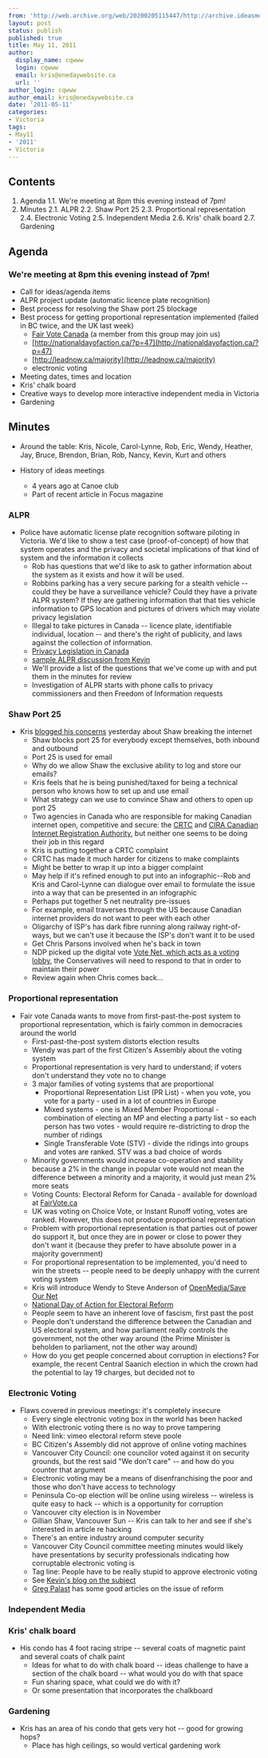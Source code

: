 ```yaml
---
from: 'http://web.archive.org/web/20200205115447/http://archive.ideasmeetings.org/wiki/May11,2011'
layout: post
status: publish
published: true
title: May 11, 2011
author:
  display_name: cqwww
  login: cqwww
  email: kris@onedaywebsite.ca
  url: ''
author_login: cqwww
author_email: kris@onedaywebsite.ca
date: '2011-05-11'
categories:
- Victoria
tags:
- May11
- '2011'
- Victoria
---
```


## Contents

1. Agenda
    1.1. We're meeting at 8pm this evening instead of 7pm!
2. Minutes
    2.1. ALPR
    2.2. Shaw Port 25
    2.3. Proportional representation
    2.4. Electronic Voting
    2.5. Independent Media
    2.6. Kris' chalk board
    2.7. Gardening

## Agenda

### We're meeting at 8pm this evening instead of 7pm!

* Call for ideas/agenda items
* ALPR project update (automatic licence plate recognition)
* Best process for resolving the Shaw port 25 blockage
* Best process for getting proportional representation implemented (failed in BC twice, and the UK last week) 
    * [Fair Vote Canada](http://www.fairvote.ca/) (a member from this group may join us)
    * [http://nationaldayofaction.ca/?p=47](http://nationaldayofaction.ca/?p=47)
    * [http://leadnow.ca/majority](http://leadnow.ca/majority)
    * electronic voting
* Meeting dates, times and location
* Kris' chalk board
* Creative ways to develop more interactive independent media in Victoria
* Gardening

## Minutes

* Around the table: Kris, Nicole, Carol-Lynne, Rob, Eric, Wendy, Heather, Jay, Bruce, Brendon, Brian, Rob, Nancy, Kevin, Kurt and others

* History of ideas meetings 
    * 4 years ago at Canoe club
    * Part of recent article in Focus magazine

### ALPR

* Police have automatic license plate recognition software piloting in Victoria. We'd like to show a test case (proof-of-concept) of how that system operates and the privacy and societal implications of that kind of system and the information it collects
    * Rob has questions that we'd like to ask to gather information about the system as it exists and how it will be used.
    * Robbins parking has a very secure parking for a stealth vehicle -- could they be have a surveillance vehicle? Could they have a private ALPR system? If they are gathering information that that ties vehicle information to GPS location and pictures of drivers which may violate privacy legislation
    * Illegal to take pictures in Canada -- licence plate, identifiable individual, location -- and there's the right of publicity, and laws against the collection of information.
    * [Privacy Legislation in Canada](http://www.priv.gc.ca/fs-fi/02_05_d_15_e.cfm)
    * [sample ALPR discussion from Kevin](http://www.unrest.ca/Politics/alpr-canadas-big-brother-the-federal-database-thats-keeping-tabs-on-vancouver)
    * We'll provide a list of the questions that we've come up with and put them in the minutes for review
    * Investigation of ALPR starts with phone calls to privacy commissioners and then Freedom of Information requests

### Shaw Port 25

* Kris [blogged his concerns](http://www.krisconstable.com/shaw-ca-breaking-the-internet/) yesterday about Shaw breaking the internet
    * Shaw blocks port 25 for everybody except themselves, both inbound and outbound
    * Port 25 is used for email
    * Why do we allow Shaw the exclusive ability to log and store our emails?
    * Kris feels that he is being punished/taxed for being a technical person who knows how to set up and use email
    * What strategy can we use to convince Shaw and others to open up port 25
    * Two agencies in Canada who are responsible for making Canadian internet open, competitive and secure: the [CRTC](http://www.crtc.gc.ca/eng/home-accueil.htm) and [CIRA Canadian Internet Registration Authority](http://cira.ca/), but neither one seems to be doing their job in this regard
    * Kris is putting together a CRTC complaint
    * CRTC has made it much harder for citizens to make complaints
    * Might be better to wrap it up into a bigger complaint
    * May help if it's refined enough to put into an infographic--Rob and Kris and Carol-Lynne can dialogue over email to formulate the issue into a way that can be presented in an infographic
    * Perhaps put together 5 net neutrality pre-issues
    * For example, email traverses through the US because Canadian internet providers do not want to peer with each other
    * Oligarchy of ISP's has dark fibre running along railway right-of-ways, but we can't use it because the ISP's don't want it to be used
    * Get Chris Parsons involved when he's back in town
    * NDP picked up the digital vote [Vote Net, which acts as a voting lobby](http://votenet.ca/), the Conservatives will need to respond to that in order to maintain their power
    * Review again when Chris comes back...

### Proportional representation

* Fair vote Canada wants to move from first-past-the-post system to proportional representation, which is fairly common in democracies around the world
    * First-past-the-post system distorts election results
    * Wendy was part of the first Citizen's Assembly about the voting system
    * Proportional representation is very hard to understand; if voters don't understand they vote no to change
    * 3 major families of voting systems that are proportional 
        * Proportional Representation List (PR List) - when you vote, you vote for a party - used in a lot of countries in Europe
        * Mixed systems - one is Mixed Member Proportional - combination of electing an MP and electing a party list - so each person has two votes - would require re-districting to drop the number of ridings
        * Single Transferable Vote (STV) - divide the ridings into groups and votes are ranked. STV was a bad choice of words
    * Minority governments would increase co-operation and stability because a 2% in the change in popular vote would not mean the difference between a minority and a majority, it would just mean 2% more seats
    * Voting Counts: Electoral Reform for Canada - available for download at [FairVote.ca](http://www.fairvote.ca/)
    * UK was voting on Choice Vote, or Instant Runoff voting, votes are ranked. However, this does not produce proportional representation
    * Problem with proportional representation is that parties out of power do support it, but once they are in power or close to power they don't want it (because they prefer to have absolute power in a majority government)
    * For proportional representation to be implemented, you'd need to win the streets -- people need to be deeply unhappy with the current voting system
    * Kris will introduce Wendy to Steve Anderson of [OpenMedia/Save Our Net](http://openmedia.ca/)
    * [National Day of Action for Electoral Reform](http://nationaldayofaction.ca/)
    * People seem to have an inherent love of fascism, first past the post
    * People don't understand the difference between the Canadian and US electoral system, and how parliament really controls the government, not the other way around (the Prime Minister is beholden to parliament, not the other way around)
    * How do you get people concerned about corruption in elections? For example, the recent Central Saanich election in which the crown had the potential to lay 19 charges, but decided not to

### Electronic Voting

* Flaws covered in previous meetings: it's completely insecure
    * Every single electronic voting box in the world has been hacked
    * With electronic voting there is no way to prove tampering
    * Need link: vimeo electoral reform steve poole
    * BC Citizen's Assembly did not approve of online voting machines
    * Vancouver City Council: one councilor voted against it on security grounds, but the rest said "We don't care" -- and how do you counter that argument
    * Electronic voting may be a means of disenfranchising the poor and those who don't have access to technology
    * Peninsula Co-op election will be online using wireless -- wireless is quite easy to hack -- which is a opportunity for corruption
    * Vancouver city election is in November
    * Gillian Shaw, Vancouver Sun -- Kris can talk to her and see if she's interested in article re hacking
    * There's an entire industry around computer security
    * Vancouver City Council committee meeting minutes would likely have presentations by security professionals indicating how corruptable electronic voting is
    * Tag line: People have to be really stupid to approve electronic voting
    * See [Kevin's blog on the subject](http://www.unrest.ca/Net-Neutrality-and-The-Internet/electronic-voting-impossible-dangerous-irresponsible)
    * [Greg Palast](http://www.gregpalast.com/) has some good articles on the issue of reform

### Independent Media

### Kris' chalk board

* His condo has 4 foot racing stripe -- several coats of magnetic paint and several coats of chalk paint
    * Ideas for what to do with chalk board -- ideas challenge to have a section of the chalk board -- what would you do with that space
    * Fun sharing space, what could we do with it?
    * Or some presentation that incorporates the chalkboard

### Gardening

* Kris has an area of his condo that gets very hot -- good for growing hops?
    * Place has high ceilings, so would vertical gardening work
